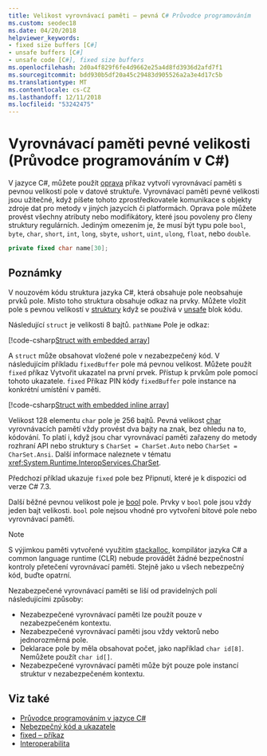 ```yaml
---
title: Velikost vyrovnávací paměti – pevná C# Průvodce programováním
ms.custom: seodec18
ms.date: 04/20/2018
helpviewer_keywords:
- fixed size buffers [C#]
- unsafe buffers [C#]
- unsafe code [C#], fixed size buffers
ms.openlocfilehash: 2d0a4f829f6fe4d9662e25a4d8fd3936d2afd7f1
ms.sourcegitcommit: bdd930b5df20a45c29483d905526a2a3e4d17c5b
ms.translationtype: MT
ms.contentlocale: cs-CZ
ms.lasthandoff: 12/11/2018
ms.locfileid: "53242475"
---
```

# <a name="fixed-size-buffers-c-programming-guide"></a>Vyrovnávací paměti pevné velikosti (Průvodce programováním v C#)

V jazyce C#, můžete použít [oprava](../../language-reference/keywords/fixed-statement.md) příkaz vytvoří vyrovnávací paměti s pevnou velikostí pole v datové struktuře. Vyrovnávací paměti pevné velikosti jsou užitečné, když píšete tohoto zprostředkovatele komunikace s objekty zdroje dat pro metody v jiných jazycích či platformách. Oprava pole můžete provést všechny atributy nebo modifikátory, které jsou povoleny pro členy struktury regulárních. Jediným omezením je, že musí být typu pole `bool`, `byte`, `char`, `short`, `int`, `long`, `sbyte`, `ushort`, `uint`, `ulong`, `float`, nebo `double`.

```csharp
private fixed char name[30];
```

## <a name="remarks"></a>Poznámky

V nouzovém kódu struktura jazyka C#, která obsahuje pole neobsahuje prvků pole. Místo toho struktura obsahuje odkaz na prvky. Můžete vložit pole s pevnou velikostí v [struktury](../../language-reference/keywords/struct.md) když se používá v [unsafe](../../language-reference/keywords/unsafe.md) blok kódu.

Následující `struct` je velikosti 8 bajtů. `pathName` Pole je odkaz:

[!code-csharp[Struct with embedded array](../../../../samples/snippets/csharp/keywords/FixedKeywordExamples.cs#6)]

A `struct` může obsahovat vložené pole v nezabezpečený kód. V následujícím příkladu `fixedBuffer` pole má pevnou velikost. Můžete použít `fixed` příkaz Vytvořit ukazatel na první prvek. Přístup k prvkům pole pomocí tohoto ukazatele. `fixed` Příkaz PIN kódy `fixedBuffer` pole instance na konkrétní umístění v paměti.

[!code-csharp[Struct with embedded inline array](../../../../samples/snippets/csharp/keywords/FixedKeywordExamples.cs#7)]

Velikost 128 elementu `char` pole je 256 bajtů. Pevná velikost [char](../../language-reference/keywords/char.md) vyrovnávacích pamětí vždy provést dva bajty na znak, bez ohledu na to, kódování. To platí i, když jsou char vyrovnávací paměti zařazeny do metody rozhraní API nebo struktury s `CharSet = CharSet.Auto` nebo `CharSet = CharSet.Ansi`. Další informace naleznete v tématu <xref:System.Runtime.InteropServices.CharSet>.

Předchozí příklad ukazuje `fixed` pole bez Připnutí, které je k dispozici od verze C# 7.3.

Další běžné pevnou velikost pole je [bool](../../language-reference/keywords/bool.md) pole. Prvky v `bool` pole jsou vždy jeden bajt velikosti. `bool` pole nejsou vhodné pro vytvoření bitové pole nebo vyrovnávací paměti.

> [!NOTE]
> S výjimkou paměti vytvořené využitím [stackalloc](../../language-reference/keywords/stackalloc.md), kompilátor jazyka C# a common language runtime (CLR) nebude provádět žádné bezpečnostní kontroly přetečení vyrovnávací paměti. Stejně jako u všech nebezpečný kód, buďte opatrní.

Nezabezpečené vyrovnávací paměti se liší od pravidelných polí následujícími způsoby:

- Nezabezpečené vyrovnávací paměti lze použít pouze v nezabezpečeném kontextu.
- Nezabezpečené vyrovnávací paměti jsou vždy vektorů nebo jednorozměrná pole.
- Deklarace pole by měla obsahovat počet, jako například `char id[8]`. Nemůžete použít `char id[]`.
- Nezabezpečené vyrovnávací paměti může být pouze pole instancí struktur v nezabezpečeném kontextu.

## <a name="see-also"></a>Viz také

- [Průvodce programováním v jazyce C#](../index.md)  
- [Nebezpečný kód a ukazatele](index.md)  
- [fixed – příkaz](../../language-reference/keywords/fixed-statement.md)  
- [Interoperabilita](../interop/index.md)
